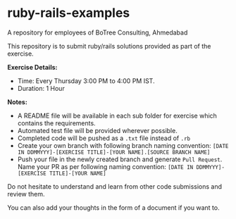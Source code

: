 # ruby-rails-examples
 A repository for employees of BoTree Consulting, Ahmedabad

This repository is to submit ruby/rails solutions provided as part of the exercise.

**Exercise Details:**
- Time: Every Thursday 3:00 PM to 4:00 PM IST.
- Duration: 1 Hour


**Notes:**
- A README file will be available in each sub folder for exercise which contains the requirements.
- Automated test file will be provided wherever possible.
- Completed code will be pushed as a `.txt` file instead of `.rb`
- Create your own branch with following branch naming convention:
    `[DATE IN DDMMYYY]-[EXERCISE TITLE]-[YOUR NAME].[SOURCE BRANCH NAME]`
- Push your file in the newly created branch and generate `Pull Request`. Name your PR as per following naming convention:
    `[DATE IN DDMMYYY]-[EXERCISE TITLE]-[YOUR NAME]`


Do not hesitate to understand and learn from other code submissions and review them.

You can also add your thoughts in the form of a document if you want to.
